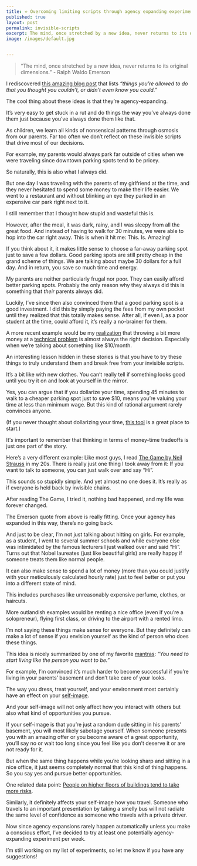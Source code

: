```yaml
---
title: ⭐️ Overcoming limiting scripts through agency expanding experiments 
published: true
layout: post
permalink: invisible-scripts
excerpt: The mind, once stretched by a new idea, never returns to its original dimensions.
image: /images/default.jpg


---
```


> “The mind, once stretched by a new idea, never returns to its original dimensions.” - Ralph Waldo Emerson


I rediscovered [this amazing blog post](https://milan.cvitkovic.net/writing/things_youre_allowed_to_do/?utm_campaign=The%20Greenfeld%20Letter&utm_medium=email&utm_source=Revue%20newsletter) that lists *“things you’re allowed to do that you thought you couldn’t, or didn’t even know you could.”*

The cool thing about these ideas is that they’re agency-expanding.

It’s very easy to get stuck in a rut and do things the way you’ve always done them just because you’ve always done them like that.

As children, we learn all kinds of nonsensical patterns through osmosis from our parents. Far too often we don’t reflect on these invisible scripts that drive most of our decisions.

For example, my parents would always park far outside of cities when we were traveling since downtown parking spots tend to be pricey.

So naturally, this is also what I always did.

But one day I was traveling with the parents of my girlfriend at the time, and they never hesitated to spend some money to make their life easier. We went to a restaurant and without blinking an eye they parked in an expensive car park right next to it.

I still remember that I thought how stupid and wasteful this is.

However, after the meal, it was dark, rainy, and I was sleepy from all the great food. And instead of having to walk for 30 minutes, we were able to hop into the car right away. This is when it hit me: This. Is. Amazing!

If you think about it, it makes little sense to choose a far-away parking spot just to save a few dollars. Good parking spots are still pretty cheap in the grand scheme of things. We are talking about maybe 30 dollars for a full day. And in return, you save so much time and energy.

My parents are neither particularly frugal nor poor. They can easily afford better parking spots. Probably the only reason why they always did this is something that *their* parents always did.

Luckily, I’ve since then also convinced them that a good parking spot is a good investment. I did this by simply paying the fees from my own pocket until they realized that this totally makes sense. After all, if even I, as a poor student at the time, could afford it, it’s really a no-brainer for them.

A more recent example would be my [realization](https://twitter.com/jakobgreenfeld/status/1483819034273583104?utm_campaign=The%20Greenfeld%20Letter&utm_medium=email&utm_source=Revue%20newsletter) that throwing a bit more money at a [technical problem](https://twitter.com/jakobgreenfeld/status/1386964840670015491?utm_campaign=The%20Greenfeld%20Letter&utm_medium=email&utm_source=Revue%20newsletter) is almost always the right decision. Especially when we’re talking about something like $10/month.

An interesting lesson hidden in these stories is that you have to try these things to truly understand them and break free from your invisible scripts.

It’s a bit like with new clothes. You can’t really tell if something looks good until you try it on and look at yourself in the mirror.

Yes, you can argue that if you dollarize your time, spending 45 minutes to walk to a cheaper parking spot just to save $10, means you’re valuing your time at less than minimum wage. But this kind of rational argument rarely convinces anyone.

(If you never thought about dollarizing your time, [this tool](https://programs.clearerthinking.org/what_is_your_time_really_worth_to_you.html?utm_campaign=The%20Greenfeld%20Letter&utm_medium=email&utm_source=Revue%20newsletter#.YfQApi8w3BI) is a great place to start.)

It’*s* important to remember that thinking in terms of money-time tradeoffs is just one part of the story.

Here’s a very different example: Like most guys, I read [The Game by Neil Strauss](https://en.wikipedia.org/wiki/The_Game:_Penetrating_the_Secret_Society_of_Pickup_Artists?utm_campaign=The%20Greenfeld%20Letter&utm_medium=email&utm_source=Revue%20newsletter) in my 20s. There is really just one thing I took away from it: If you want to talk to someone, you can just walk over and say “Hi”.

This sounds so stupidly simple. And yet almost no one does it. It’s really as if everyone is held back by invisible chains.

After reading The Game, I tried it, nothing bad happened, and my life was forever changed.

The Emerson quote from above is really fitting. Once your agency has expanded in this way, there’s no going back.

And just to be clear, I’m not just talking about hitting on girls. For example, as a student, I went to several summer schools and while everyone else was intimidated by the famous lecturers I just walked over and said “Hi”. Turns out that Nobel laureates (just like beautiful girls) are really happy if someone treats them like normal people.

It can also make sense to spend a lot of money (more than you could justify with your meticulously calculated hourly rate) just to feel better or put you into a different state of mind.

This includes purchases like unreasonably expensive perfume, clothes, or haircuts.

More outlandish examples would be renting a nice office (even if you’re a solopreneur), flying first class, or driving to the airport with a rented limo.

I’m not saying these things make sense for everyone. But they definitely can make a lot of sense if you envision yourself as the kind of person who does these things.

This idea is nicely summarized by one of my favorite [mantras](https://jakobgreenfeld.com/about/?utm_campaign=The%20Greenfeld%20Letter&utm_medium=email&utm_source=Revue%20newsletter): *“You need to start living like the person you want to be.”*

For example, I’m convinced it’s much harder to become successful if you’re living in your parents’ basement and don’t take care of your looks.

The way you dress, treat yourself, and your environment most certainly have an effect on your [self-image](https://en.wikipedia.org/wiki/Psycho-Cybernetics?utm_campaign=The%20Greenfeld%20Letter&utm_medium=email&utm_source=Revue%20newsletter).

And your self-image will not only affect how you interact with others but also what kind of opportunities you pursue.

If your self-image is that you’re just a random dude sitting in his parents’ basement, you will most likely sabotage yourself. When someone presents you with an amazing offer or you become aware of a great opportunity, you’ll say no or wait too long since you feel like you don’t deserve it or are not ready for it.

But when the same thing happens while you’re looking sharp and sitting in a nice office, it just seems completely normal that this kind of thing happens. So you say yes and pursue better opportunities.

One related data point: [People on higher floors of buildings tend to take more risks](https://www.wsj.com/articles/people-on-higher-floors-of-buildings-tend-to-take-more-risks-1530064860?utm_campaign=The%20Greenfeld%20Letter&utm_medium=email&utm_source=Revue%20newsletter).

Similarly, it definitely affects your self-image how you travel. Someone who travels to an important presentation by taking a smelly bus will not radiate the same level of confidence as someone who travels with a private driver.

Now since agency expansions rarely happen automatically unless you make a conscious effort, I’ve decided to try at least one potentially agency-expanding experiment per week.

I’m still working on my list of experiments, so let me know if you have any suggestions!